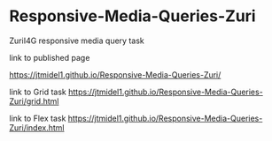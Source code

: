 # Responsive-Media-Queries-Zuri
ZuriI4G responsive media query task

link to published page

https://jtmidel1.github.io/Responsive-Media-Queries-Zuri/


link to Grid task
https://jtmidel1.github.io/Responsive-Media-Queries-Zuri/grid.html

link to Flex task
https://jtmidel1.github.io/Responsive-Media-Queries-Zuri/index.html
